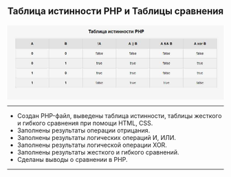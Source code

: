  ## <p align='center'>Таблица истинности PHP и Таблицы сравнения</p>

 <img src='Screenshot 2023-03-18 11.16.25.jpeg' align='center'>

 ***

- Создан PHP-файл, выведены таблица истинности, таблицы жесткого и гибкого сравнения при помощи HTML, CSS.
- Заполнены результаты операции отрицания.
- Заполнены результаты логических операций И, ИЛИ.
- Заполнены результаты логической операции XOR.
- Заполнены результаты жесткого и гибкого сравнений.
- Сделаны выводы о сравнении в PHP.

***
